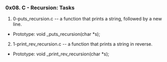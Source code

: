 ### 0x08. C - Recursion: Tasks

1. 0-puts_recursion.c -- a function that prints a string, followed by a new line.

 - Prototype: void _puts_recursion(char *s);

2. 1-print_rev_recursion.c -- a function that prints a string in reverse.

 - Prototype: void _print_rev_recursion(char *s);
